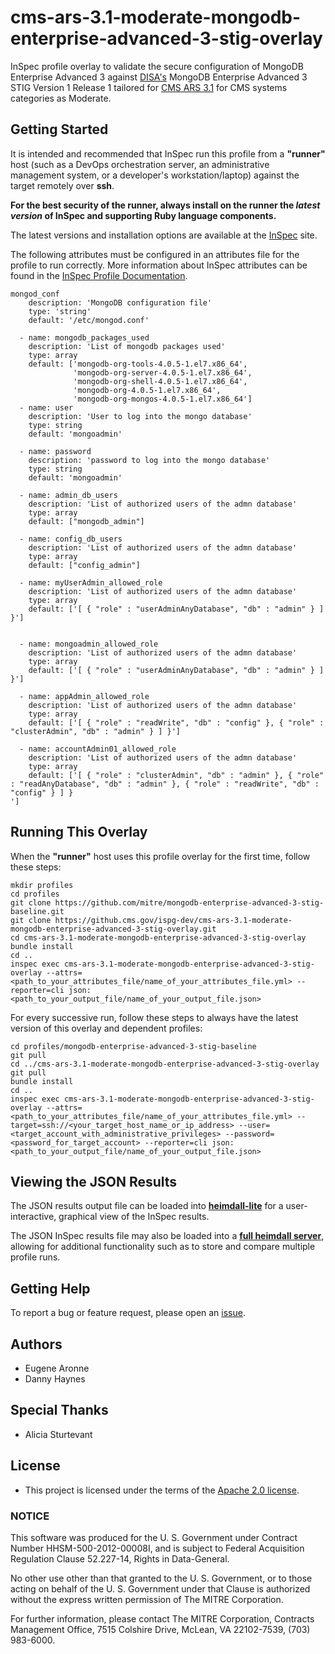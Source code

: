 # cms-ars-3.1-moderate-mongodb-enterprise-advanced-3-stig-overlay

InSpec profile overlay to validate the secure configuration of MongoDB Enterprise Advanced 3 against [DISA's](https://iase.disa.mil/stigs/Pages/index.aspx) MongoDB Enterprise Advanced 3 STIG Version 1 Release 1 tailored for [CMS ARS 3.1](https://www.cms.gov/Research-Statistics-Data-and-Systems/CMS-Information-Technology/InformationSecurity/Info-Security-Library-Items/ARS-31-Publication.html) for CMS systems categories as Moderate.

## Getting Started

It is intended and recommended that InSpec run this profile from a __"runner"__ host (such as a DevOps orchestration server, an administrative management system, or a developer's workstation/laptop) against the target remotely over __ssh__.

__For the best security of the runner, always install on the runner the _latest version_ of InSpec and supporting Ruby language components.__ 

The latest versions and installation options are available at the [InSpec](http://inspec.io/) site.

The following attributes must be configured in an attributes file for the profile to run correctly. More information about InSpec attributes can be found in the [InSpec Profile Documentation](https://www.inspec.io/docs/reference/profiles/).

```
mongod_conf
    description: 'MongoDB configuration file'
    type: 'string'
    default: '/etc/mongod.conf'

  - name: mongodb_packages_used
    description: 'List of mongodb packages used'
    type: array
    default: ['mongodb-org-tools-4.0.5-1.el7.x86_64',
              'mongodb-org-server-4.0.5-1.el7.x86_64',
              'mongodb-org-shell-4.0.5-1.el7.x86_64',
              'mongodb-org-4.0.5-1.el7.x86_64',
              'mongodb-org-mongos-4.0.5-1.el7.x86_64']
  - name: user
    description: 'User to log into the mongo database'
    type: string
    default: 'mongoadmin'

  - name: password
    description: 'password to log into the mongo database'
    type: string
    default: 'mongoadmin'

  - name: admin_db_users
    description: 'List of authorized users of the admn database'
    type: array
    default: ["mongodb_admin"]

  - name: config_db_users
    description: 'List of authorized users of the admn database'
    type: array
    default: ["config_admin"]

  - name: myUserAdmin_allowed_role
    description: 'List of authorized users of the admn database'
    type: array
    default: ['[ { "role" : "userAdminAnyDatabase", "db" : "admin" } ] }']


  - name: mongoadmin_allowed_role
    description: 'List of authorized users of the admn database'
    type: array
    default: ['[ { "role" : "userAdminAnyDatabase", "db" : "admin" } ] }']

  - name: appAdmin_allowed_role
    description: 'List of authorized users of the admn database'
    type: array
    default: ['[ { "role" : "readWrite", "db" : "config" }, { "role" : "clusterAdmin", "db" : "admin" } ] }']

  - name: accountAdmin01_allowed_role
    description: 'List of authorized users of the admn database'
    type: array
    default: ['[ { "role" : "clusterAdmin", "db" : "admin" }, { "role" : "readAnyDatabase", "db" : "admin" }, { "role" : "readWrite", "db" : "config" } ] }
']
```

## Running This Overlay
When the __"runner"__ host uses this profile overlay for the first time, follow these steps: 

```
mkdir profiles
cd profiles
git clone https://github.com/mitre/mongodb-enterprise-advanced-3-stig-baseline.git
git clone https://github.cms.gov/ispg-dev/cms-ars-3.1-moderate-mongodb-enterprise-advanced-3-stig-overlay.git
cd cms-ars-3.1-moderate-mongodb-enterprise-advanced-3-stig-overlay
bundle install
cd ..
inspec exec cms-ars-3.1-moderate-mongodb-enterprise-advanced-3-stig-overlay --attrs=<path_to_your_attributes_file/name_of_your_attributes_file.yml> --reporter=cli json:<path_to_your_output_file/name_of_your_output_file.json>
```

For every successive run, follow these steps to always have the latest version of this overlay and dependent profiles:

```
cd profiles/mongodb-enterprise-advanced-3-stig-baseline
git pull
cd ../cms-ars-3.1-moderate-mongodb-enterprise-advanced-3-stig-overlay
git pull
bundle install
cd ..
inspec exec cms-ars-3.1-moderate-mongodb-enterprise-advanced-3-stig-overlay --attrs=<path_to_your_attributes_file/name_of_your_attributes_file.yml> --target=ssh://<your_target_host_name_or_ip_address> --user=<target_account_with_administrative_privileges> --password=<password_for_target_account> --reporter=cli json:<path_to_your_output_file/name_of_your_output_file.json>
```

## Viewing the JSON Results

The JSON results output file can be loaded into __[heimdall-lite](https://mitre.github.io/heimdall-lite/)__ for a user-interactive, graphical view of the InSpec results. 

The JSON InSpec results file may also be loaded into a __[full heimdall server](https://github.com/mitre/heimdall)__, allowing for additional functionality such as to store and compare multiple profile runs.

## Getting Help
To report a bug or feature request, please open an [issue](https://github.cms.gov/ispg-dev/cms-ars-3.1-moderate-oracle-database-12c-stig-overlay/issues/new).

## Authors
* Eugene Aronne
* Danny Haynes

## Special Thanks
* Alicia Sturtevant

## License
* This project is licensed under the terms of the [Apache 2.0 license](https://www.apache.org/licenses/LICENSE-2.0).

### NOTICE  

This software was produced for the U. S. Government under Contract Number HHSM-500-2012-00008I, and is subject to Federal Acquisition Regulation Clause 52.227-14, Rights in Data-General.  

No other use other than that granted to the U. S. Government, or to those acting on behalf of the U. S. Government under that Clause is authorized without the express written permission of The MITRE Corporation.

For further information, please contact The MITRE Corporation, Contracts Management Office, 7515 Colshire Drive, McLean, VA  22102-7539, (703) 983-6000.

